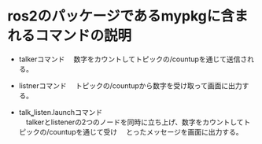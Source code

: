 # ros2のパッケージであるmypkgに含まれるコマンドの説明
* talkerコマンド
　数字をカウントしてトピックの/countupを通じて送信される。

* listnerコマンド
　トピックの/countupから数字を受け取って画面に出力する。

* talk‗listen.launchコマンド  
　talkerとlistenerの2つのノードを同時に立ち上げ、数字をカウントしてトピックの/countupを通じて受け
　とったメッセージを画面に出力する。
